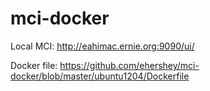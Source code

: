 mci-docker
==========

Local MCI: http://eahimac.ernie.org:9090/ui/

Docker file: https://github.com/ehershey/mci-docker/blob/master/ubuntu1204/Dockerfile

